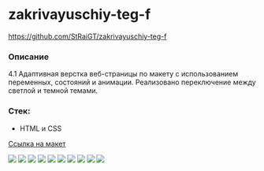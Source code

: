 # zakrivayuschiy-teg-f

https://github.com/StRaiGT/zakrivayuschiy-teg-f

### Описание
4.1 Адаптивная верстка веб-страницы по макету с использованием переменных, состояний и анимации. 
Реализовано переключение между светлой и темной темами.

### Стек:
- HTML и CSS

[Ссылка на макет](https://www.figma.com/file/JQhPLs2COLIeZtAtlsBS34/%238-%3C%2F%D0%B7%D0%B0%D0%BA%D1%80%D1%8B%D0%B2%D0%B0%D1%8E%D1%89%D0%B8%D0%B9-%D1%82%D0%B5%D0%B3%3E?type=design&node-id=801-609&mode=design&t=RnvgdNiSiaXDQE4b-0)

![](./maket/maket-375px-light.png)
![](./maket/maket-375px-light-dialog.png)
![](./maket/maket-375px-dark.png)
![](./maket/maket-375px-dark-dialog.png)
![](./maket/maket-1440px-light.png)
![](./maket/maket-1440px-light-dialog.png)
![](./maket/maket-1440px-dark.png)
![](./maket/maket-1440px-dark-dialog.png)
![](./maket/maket-statuses.png)
![](./maket/maket-animations.png)
